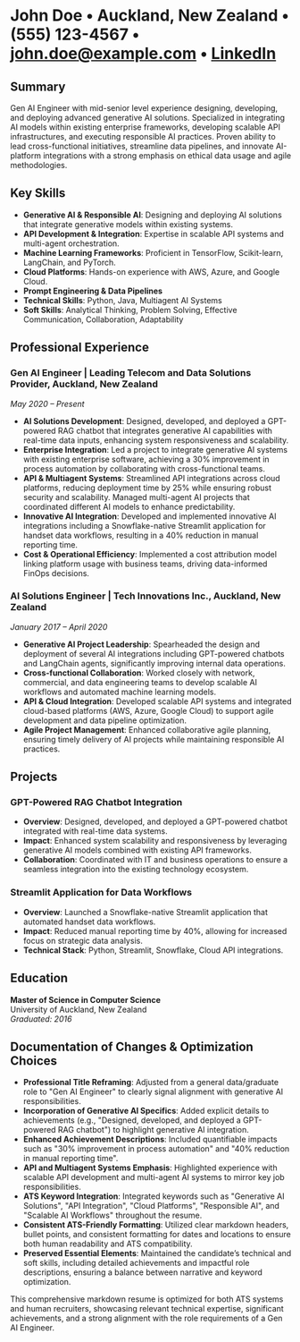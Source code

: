 # John Doe • Auckland, New Zealand • (555) 123-4567 • john.doe@example.com • [LinkedIn](https://www.linkedin.com/in/johndoe)

## Summary
Gen AI Engineer with mid-senior level experience designing, developing, and deploying advanced generative AI solutions. Specialized in integrating AI models within existing enterprise frameworks, developing scalable API infrastructures, and executing responsible AI practices. Proven ability to lead cross-functional initiatives, streamline data pipelines, and innovate AI-platform integrations with a strong emphasis on ethical data usage and agile methodologies.

## Key Skills
- **Generative AI & Responsible AI**: Designing and deploying AI solutions that integrate generative models within existing systems.
- **API Development & Integration**: Expertise in scalable API systems and multi-agent orchestration.
- **Machine Learning Frameworks**: Proficient in TensorFlow, Scikit-learn, LangChain, and PyTorch.
- **Cloud Platforms**: Hands-on experience with AWS, Azure, and Google Cloud.
- **Prompt Engineering & Data Pipelines**
- **Technical Skills**: Python, Java, Multiagent AI Systems
- **Soft Skills**: Analytical Thinking, Problem Solving, Effective Communication, Collaboration, Adaptability

## Professional Experience

### Gen AI Engineer | Leading Telecom and Data Solutions Provider, Auckland, New Zealand
*May 2020 – Present*

- **AI Solutions Development**: Designed, developed, and deployed a GPT-powered RAG chatbot that integrates generative AI capabilities with real-time data inputs, enhancing system responsiveness and scalability.
- **Enterprise Integration**: Led a project to integrate generative AI systems with existing enterprise software, achieving a 30% improvement in process automation by collaborating with cross-functional teams.
- **API & Multiagent Systems**: Streamlined API integrations across cloud platforms, reducing deployment time by 25% while ensuring robust security and scalability. Managed multi-agent AI projects that coordinated different AI models to enhance predictability.
- **Innovative AI Integration**: Developed and implemented innovative AI integrations including a Snowflake-native Streamlit application for handset data workflows, resulting in a 40% reduction in manual reporting time.
- **Cost & Operational Efficiency**: Implemented a cost attribution model linking platform usage with business teams, driving data-informed FinOps decisions.

### AI Solutions Engineer | Tech Innovations Inc., Auckland, New Zealand
*January 2017 – April 2020*

- **Generative AI Project Leadership**: Spearheaded the design and deployment of several AI integrations including GPT-powered chatbots and LangChain agents, significantly improving internal data operations.
- **Cross-functional Collaboration**: Worked closely with network, commercial, and data engineering teams to develop scalable AI workflows and automated machine learning models.
- **API & Cloud Integration**: Developed scalable API systems and integrated cloud-based platforms (AWS, Azure, Google Cloud) to support agile development and data pipeline optimization.
- **Agile Project Management**: Enhanced collaborative agile planning, ensuring timely delivery of AI projects while maintaining responsible AI practices.

## Projects

### GPT-Powered RAG Chatbot Integration
- **Overview**: Designed, developed, and deployed a GPT-powered chatbot integrated with real-time data systems.
- **Impact**: Enhanced system scalability and responsiveness by leveraging generative AI models combined with existing API frameworks.
- **Collaboration**: Coordinated with IT and business operations to ensure a seamless integration into the existing technology ecosystem.

### Streamlit Application for Data Workflows
- **Overview**: Launched a Snowflake-native Streamlit application that automated handset data workflows.
- **Impact**: Reduced manual reporting time by 40%, allowing for increased focus on strategic data analysis.
- **Technical Stack**: Python, Streamlit, Snowflake, Cloud API integrations.

## Education
**Master of Science in Computer Science**  
University of Auckland, New Zealand  
*Graduated: 2016*

## Documentation of Changes & Optimization Choices
- **Professional Title Reframing**: Adjusted from a general data/graduate role to "Gen AI Engineer" to clearly signal alignment with generative AI responsibilities.
- **Incorporation of Generative AI Specifics**: Added explicit details to achievements (e.g., "Designed, developed, and deployed a GPT-powered RAG chatbot") to highlight generative AI integration.
- **Enhanced Achievement Descriptions**: Included quantifiable impacts such as "30% improvement in process automation" and "40% reduction in manual reporting time".
- **API and Multiagent Systems Emphasis**: Highlighted experience with scalable API development and multi-agent AI systems to mirror key job responsibilities.
- **ATS Keyword Integration**: Integrated keywords such as "Generative AI Solutions", "API Integration", "Cloud Platforms", "Responsible AI", and "Scalable AI Workflows" throughout the resume.
- **Consistent ATS-Friendly Formatting**: Utilized clear markdown headers, bullet points, and consistent formatting for dates and locations to ensure both human readability and ATS compatibility.
- **Preserved Essential Elements**: Maintained the candidate’s technical and soft skills, including detailed achievements and impactful role descriptions, ensuring a balance between narrative and keyword optimization.

This comprehensive markdown resume is optimized for both ATS systems and human recruiters, showcasing relevant technical expertise, significant achievements, and a strong alignment with the role requirements of a Gen AI Engineer.